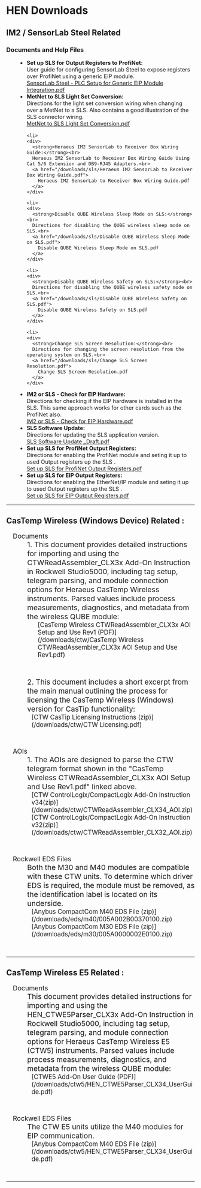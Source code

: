# HEN Downloads




## IM2 / SensorLab Steel Related

### Documents and Help Files

<ul style="list-style-type: disc; margin-left: 2em; font-size: 1.05em;">

  <li>
    <div>
      <strong>Set up SLS for Output Registers to ProfiNet:</strong><br>
      User guide for configuring SensorLab Steel to expose registers over ProfiNet using a generic EIP module.<br>
      <a href="/downloads/sls/SensorLab Steel - PLC Setup for Generic EIP Module Integration.pdf">
        SensorLab Steel - PLC Setup for Generic EIP Module Integration.pdf
      </a>
    </div>
  </li>

  <li>
    <div>
      <strong>MetNet to SLS Light Set Conversion:</strong><br>
      Directions for the light set conversion wiring when changing over a MetNet to a SLS. Also contains a good illustration of the SLS connector wiring.<br>
      <a href="/downloads/sls/MetNet to SLS Light Set Conversion.pdf">
        MetNet to SLS Light Set Conversion.pdf
      </a>
    </div>
  </li>
  
    <li>
    <div>
      <strong>Heraeus IM2 SensorLab to Receiver Box Wiring Guide:</strong><br>
      Heraeus IM2 SensorLab to Receiver Box Wiring Guide Using Cat 5/6 Extension and DB9-RJ45 Adapters.<br>
      <a href="/downloads/sls/Heraeus IM2 SensorLab to Receiver Box Wiring Guide.pdf">
        Heraeus IM2 SensorLab to Receiver Box Wiring Guide.pdf
      </a>
    </div>
  </li>
  
    <li>
    <div>
      <strong>Disable QUBE Wireless Sleep Mode on SLS:</strong><br>
      Directions for disabling the QUBE wireless sleep mode on SLS.<br>
      <a href="/downloads/sls/Disable QUBE Wireless Sleep Mode on SLS.pdf">
        Disable QUBE Wireless Sleep Mode on SLS.pdf
      </a>
    </div>
  </li>
  
    <li>
    <div>
      <strong>Disable QUBE Wireless Safety on SLS:</strong><br>
      Directions for disabling the QUBE wireless safety mode on SLS.<br>
      <a href="/downloads/sls/Disable QUBE Wireless Safety on SLS.pdf">
        Disable QUBE Wireless Safety on SLS.pdf
      </a>
    </div>
  </li>
  
    <li>
    <div>
      <strong>Change SLS Screen Resolution:</strong><br>
      Directions for changing the screen resolution from the operating system on SLS.<br>
      <a href="/downloads/sls/Change SLS Screen Resolution.pdf">
        Change SLS Screen Resolution.pdf
      </a>
    </div>
  </li>
  
  <li>
    <div>
      <strong>IM2 or SLS - Check for EIP Hardware:</strong><br>
      Directions for checking if the EIP hardware is installed in the SLS. This same approach works for other cards such as the ProfiNet also.<br>
      <a href="/downloads/sls/IM2 or SLS - Check for EIP Hardware.pdf">
        IM2 or SLS - Check for EIP Hardware.pdf
      </a>
    </div>
  </li>
  
 <li>
    <div>
      <strong>SLS Software Update:</strong><br>
      Directions for updating the SLS application version.<br>
      <a href="/downloads/sls/SLS Software Update _Draft.pdf">
        SLS Software Update _Draft.pdf
      </a>
    </div>
  </li>
  
  <li>
    <div>
      <strong>Set up SLS for ProfiNet Output Registers:</strong><br>
      Directions for enabling the ProfiNet module and seting it up to used Output registers up the SLS .<br>
      <a href="/downloads/sls/sls_output_register_files_pnet/Set up SLS for ProfiNet Output Registers.pdf">
        Set up SLS for ProfiNet Output Registers.pdf
      </a>
    </div>
  </li>
  
  <li>
    <div>
      <strong>Set up SLS for EIP Output Registers:</strong><br>
      Directions for enabling the EtherNet/IP module and seting it up to used Output registers up the SLS .<br>
      <a href="/downloads/sls/sls_output_register_files_clx/Set up SLS for EIP Output Registers.pdf">
        Set up SLS for EIP Output Registers.pdf
      </a>
    </div>
  </li>

</ul>




---


## CasTemp Wireless (Windows Device) Related :

<span style="display: block; margin-left: 1em; font-weight: regular; font-size: 1.25em;">
Documents  

   <span style="display: block; margin-left: 2em; font-weight: regular; font-size: 1.1em;">
   1. This document provides detailed instructions for importing and using the CTWReadAssembler_CLX3x Add-On Instruction in Rockwell Studio5000, including tag setup, telegram parsing, and module connection options for Heraeus CasTemp Wireless instruments.  
   Parsed values include process measurements, diagnostics, and metadata from the wireless QUBE module:  
   </span> 

<span style="display: block; margin-left: 4em; font-weight: regular; font-size: 0.95em;  margin-bottom: 50px"> 
[CasTemp Wireless CTWReadAssembler_CLX3x AOI Setup and Use Rev1 (PDF)](/downloads/ctw/CasTemp Wireless CTWReadAssembler_CLX3x AOI Setup and Use Rev1.pdf)  



</span>

   <span style="display: block; margin-left: 2em; font-weight: regular; font-size: 1.1em;">
   2. This document includes a short excerpt from the main manual outlining the process for licensing the CasTemp Wireless (Windows) version for CasTip functionality:  
   </span>   
   
   <span style="display: block; margin-left: 3em; font-weight: regular; font-size: 0.95em;  margin-bottom: 50px">
  [CTW CasTip Licensing Instructions (zip)](/downloads/ctw/CTW Licensing.pdf)  

   </span>


</span>



<span style="display: block; margin-left: 1em; font-weight: regular; font-size: 1.25em;">
AOIs

   <span style="display: block; margin-left: 2em; font-weight: regular; font-size: 1.1em;">
   1. The AOIs are designed to parse the CTW telegram format shown in the "CasTemp Wireless CTWReadAssembler_CLX3x AOI Setup and Use Rev1.pdf" linked above.  
   </span>   
   
   <span style="display: block; margin-left: 3em; font-weight: regular; font-size: 0.95em;  margin-bottom: 50px">
  [CTW ControlLogix/CompactLogix Add-On Instruction v34(zip)](/downloads/ctw/CTWReadAssembler_CLX34_AOI.zip)  
  [CTW ControlLogix/CompactLogix Add-On Instruction v32(zip)](/downloads/ctw/CTWReadAssembler_CLX32_AOI.zip)
   </span>
</span>




<span style="display: block; margin-left: 1em; font-weight: regular; font-size: 1.25em;">
Rockwell EDS Files

   <span style="display: block; margin-left: 2em; font-weight: regular; font-size: 1.1em;">
   Both the M30 and M40 modules are compatible with these CTW units.  
   To determine which driver EDS is required, the module must be removed, as the identification label is located on its underside.  
   </span>   
   
   <span style="display: block; margin-left: 3em; font-weight: regular; font-size: 0.95em;  margin-bottom: 50px">
  [Anybus CompactCom M40 EDS File (zip)](/downloads/eds/m40/005A002B00370100.zip)  
  [Anybus CompactCom M30 EDS File (zip)](/downloads/eds/m30/005A0000002E0100.zip)
   </span>
   
</span>


---





## CasTemp Wireless E5 Related :

<span style="display: block; margin-left: 1em; font-weight: regular; font-size: 1.25em;">
Documents

   <span style="display: block; margin-left: 2em; font-weight: regular; font-size: 1.1em;">
   This document provides detailed instructions for importing and using the HEN_CTWE5Parser_CLX3x Add-On Instruction in Rockwell Studio5000, including tag setup, telegram parsing, and module connection options for Heraeus CasTemp Wireless E5 (CTW5) instruments.  
   Parsed values include process measurements, diagnostics, and metadata from the wireless QUBE module:  
   </span>   
   
   <span style="display: block; margin-left: 3em; font-weight: regular; font-size: 0.95em;  margin-bottom: 50px">
  [CTWE5 Add-On User Guide (PDF)](/downloads/ctw5/HEN_CTWE5Parser_CLX34_UserGuide.pdf)  
  
   </span>
   
</span>

<span style="display: block; margin-left: 1em; font-weight: regular; font-size: 1.25em;">
Rockwell EDS Files

   <span style="display: block; margin-left: 2em; font-weight: regular; font-size: 1.1em;">
   The CTW E5 units utilize the M40 modules for EIP communication.  
 
   </span>   
   
   <span style="display: block; margin-left: 3em; font-weight: regular; font-size: 0.95em;  margin-bottom: 50px">
  [Anybus CompactCom M40 EDS File (zip)](/downloads/ctw5/HEN_CTWE5Parser_CLX34_UserGuide.pdf)  
  
   </span>
   
</span>



---







<!-- Begin CommentBlock
## Hydris / HydroVAS Related :

📄 [Download HEN_CTWE5Parser_CLX34 AOI User Guide (PDF)](/downloads/ctw5/HEN_CTWE5Parser_CLX34_UserGuide.pdf)

---

## DTE4 Related :

📄 [Download HEN_CTWE5Parser_CLX34 AOI User Guide (PDF)](/downloads/ctw5/HEN_CTWE5Parser_CLX34_UserGuide.pdf)

---

## DTE5 Related :

📄 [Download HEN_CTWE5Parser_CLX34 AOI User Guide (PDF)](/downloads/ctw5/HEN_CTWE5Parser_CLX34_UserGuide.pdf)

---

## CoreTemp Related :

📄 [Download HEN_CTWE5Parser_CLX34 AOI User Guide (PDF)](/downloads/ctw5/HEN_CTWE5Parser_CLX34_UserGuide.pdf)

---



## IM2 / SensorLab Steel Related :

---





	

 




---



## Appendix: 

| Issue                           | Possible Cause                                      |
|--------------------------------|-----------------------------------------------------|
| All results = -999             | Telegram not active, CTW5 not paired, faulted       |
| RF signal = 0                  | Poor antenna position or interference               |
| QUBE Charge = 0%              | QUBE not fully charged or measurement not started   |
| `CTW5ModuleFaulted = 1`       | Loss of communication from EIP device               |



---


End Comment Block -->
